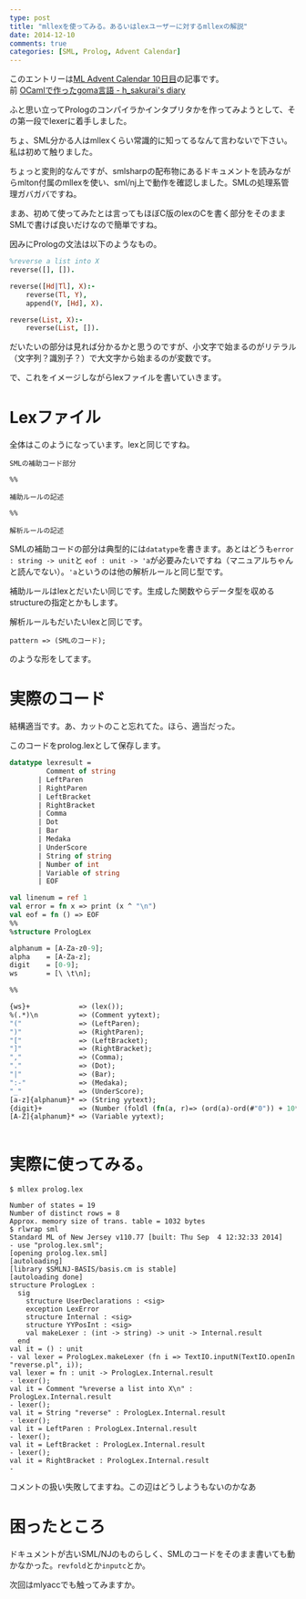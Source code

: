 ```yaml
---
type: post
title: "mllexを使ってみる。あるいはlexユーザーに対するmllexの解説"
date: 2014-12-10
comments: true
categories: [SML, Prolog, Advent Calendar]
---
```

このエントリーは[ML Advent Calendar 10日目](http://qiita.com/advent-calendar/2014/ml)の記事です。  
前 [OCamlで作ったgoma言語 - h_sakurai's diary](http://h-sakurai.hatenablog.com/entry/2014/12/09/144655)

ふと思い立ってPrologのコンパイラかインタプリタかを作ってみようとして、その第一段でlexerに着手しました。
<!--more-->
ちょ、SML分かる人はmllexくらい常識的に知ってるなんて言わないで下さい。私は初めて触りました。

ちょっと変則的なんですが、smlsharpの配布物にあるドキュメントを読みながらmlton付属のmllexを使い、sml/nj上で動作を確認しました。SMLの処理系管理ガバガバですね。

まあ、初めて使ってみたとは言ってもほぼC版のlexのCを書く部分をそのままSMLで書けば良いだけなので簡単ですね。

因みにPrologの文法は以下のようなもの。

```prolog
%reverse a list into X
reverse([], []).

reverse([Hd|Tl], X):-
    reverse(Tl, Y),
    append(Y, [Hd], X).

reverse(List, X):-
    reverse(List, []).

```

だいたいの部分は見れば分かるかと思うのですが、小文字で始まるのがリテラル（文字列？識別子？）で大文字から始まるのが変数です。

で、これをイメージしながらlexファイルを書いていきます。

# Lexファイル
全体はこのようになっています。lexと同じですね。

```
SMLの補助コード部分

%%

補助ルールの記述

%%

解析ルールの記述

```

SMLの補助コードの部分は典型的には`datatype`を書きます。あとはどうも`error : string -> unit`と `eof : unit -> 'a`が必要みたいですね（マニュアルちゃんと読んでない）。`'a`というのは他の解析ルールと同じ型です。


補助ルールはlexとだいたい同じです。生成した関数やらデータ型を収めるstructureの指定とかもします。

解析ルールもだいたいlexと同じです。

    pattern => (SMLのコード);

のような形をしてます。

# 実際のコード

結構適当です。あ、カットのこと忘れてた。ほら、適当だった。


このコードをprolog.lexとして保存します。

```sml
datatype lexresult =
         Comment of string
       | LeftParen
       | RightParen
       | LeftBracket
       | RightBracket
       | Comma
       | Dot
       | Bar
       | Medaka
       | UnderScore
       | String of string
       | Number of int
       | Variable of string
       | EOF

val linenum = ref 1
val error = fn x => print (x ^ "\n")
val eof = fn () => EOF
%%
%structure PrologLex                      

alphanum = [A-Za-z0-9];
alpha    = [A-Za-z];
digit    = [0-9];
ws       = [\ \t\n];

%%

{ws}+            => (lex());
%(.*)\n          => (Comment yytext);
"("              => (LeftParen);
")"              => (RightParen);
"["              => (LeftBracket);
"]"              => (RightBracket);
","              => (Comma);
"."              => (Dot);
"|"              => (Bar);
":-"             => (Medaka);
"_"              => (UnderScore);
[a-z]{alphanum}* => (String yytext);
{digit}+         => (Number (foldl (fn(a, r)=> (ord(a)-ord(#"0")) + 10*r) 0 (explode yytext)));
[A-Z]{alphanum}* => (Variable yytext);
    
```

# 実際に使ってみる。

	$ mllex prolog.lex
	
	Number of states = 19
	Number of distinct rows = 8
	Approx. memory size of trans. table = 1032 bytes
	$ rlwrap sml
	Standard ML of New Jersey v110.77 [built: Thu Sep  4 12:32:33 2014]
	- use "prolog.lex.sml";
	[opening prolog.lex.sml]
	[autoloading]
	[library $SMLNJ-BASIS/basis.cm is stable]
	[autoloading done]
	structure PrologLex :
	  sig
	    structure UserDeclarations : <sig>
	    exception LexError
	    structure Internal : <sig>
	    structure YYPosInt : <sig>
	    val makeLexer : (int -> string) -> unit -> Internal.result
	  end
	val it = () : unit
	- val lexer = PrologLex.makeLexer (fn i => TextIO.inputN(TextIO.openIn "reverse.pl", i));
	val lexer = fn : unit -> PrologLex.Internal.result
	- lexer();
	val it = Comment "%reverse a list into X\n" : PrologLex.Internal.result
	- lexer();
	val it = String "reverse" : PrologLex.Internal.result
	- lexer();
	val it = LeftParen : PrologLex.Internal.result
	- lexer();
	val it = LeftBracket : PrologLex.Internal.result
	- lexer();
	val it = RightBracket : PrologLex.Internal.result
	- 


コメントの扱い失敗してますね。この辺はどうしようもないのかなあ

# 困ったところ

ドキュメントが古いSML/NJのものらしく、SMLのコードをそのまま書いても動かなかった。`revfold`とか`inputc`とか。

次回はmlyaccでも触ってみますか。
